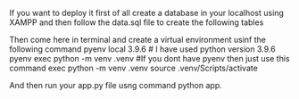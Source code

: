 If you want to deploy it first of all create a database in your localhost using XAMPP and then follow the data.sql file to create the following tables

Then come here in terminal and create a virtual environment usinf the following command 
pyenv local 3.9.6 # I have used python version 3.9.6
pyenv exec python -m venv .venv  #If you dont have pyenv then just use this command  exec python -m venv .venv 
source .venv/Scripts/activate

And then run your app.py file usng command python app.
